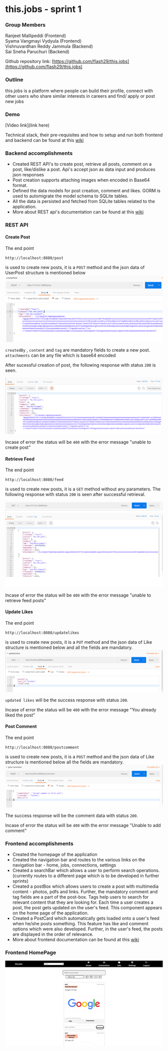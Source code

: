 # this.jobs - sprint 1
### Group Members
Ranjeet Mallipeddi (Frontend)\
Syama Vangmayi Vydyula (Frontend)\
Vishnuvardhan Reddy Jammula (Backend)\
Sai Sneha Paruchuri (Backend)

Github repository link: [https://github.com/flash29/this.jobs](https://github.com/flash29/this.jobs)
### Outline
  
  this.jobs is a platform where people can build their profile, connect with other users who share similar interests in careers and find/ apply or post new jobs

### Demo
  [Video link](link here)

Technical stack, their pre-requisites and how to setup and run both frontend and backend can be found at this [wiki](https://github.com/flash29/this.jobs/wiki/Installation)

### Backend accomplishments
- Created REST API's to create post, retrieve all posts, comment on a post, like/dislike a post. Api's accept json as data input and produces json responses
- Post creation supports attaching images when encoded in Base64 format.
- Defined the data models for post creation, comment and likes. GORM is used to automigrate the model schema to SQLite tables.
- All the data is persisted and fetched from SQLite tables related to the application.
- More about REST api's documentation can be found at this [wiki](https://github.com/flash29/this.jobs/wiki/REST-API-Documentation)

### REST API

#### Create Post
The end point
```
http://localhost:8080/post
```
is used to create new posts, it is a `POST` method and the json data of UserPost structure is mentioned below
![](./assets/createPost.png)

`createdBy` , `content` and `tag` are mandatory fields to create a new post.
`attachments` can be any file which is base64 encoded

After sucessful creation of post, the following response with status `200` is seen.

![](./assets/createPost_response.png)

Incase of error the status will be `400` with the error message "unable to create post" 

#### Retrieve Feed
The end point
```
http://localhost:8080/feed
```
is used to create new posts, it is a `GET` method without any parameters. The following response with status `200` is seen after successful retrieval.

![](./assets/feedRetrieval.png)

Incase of error the status will be `400` with the error message "unable to retrieve feed posts" 

#### Update Likes

The end point
```
http://localhost:8080/updatelikes
```
is used to create new posts, it is a `PUT` method and the json data of Like structure is mentioned below and all the fields are mandatory.
![](./assets/updateLikes.png)



`updated likes` will be the success response with status `200`.

Incase of error the status will be `400` with the error message "You already liked the post" 

#### Post Comment

The end point
```
http://localhost:8080/postcomment
```
is used to create new posts, it is a `POST` method and the json data of Like structure is mentioned below all the fields are mandatory.
![](./assets/postComment.png)


The success response will be the comment data with status `200`.

Incase of error the status will be `400` with the error message "Unable to add comment"


### Frontend accomplishments
- Created the homepage of the application
- Created the navigation bar and routes to the various links on the navigation bar - home, jobs, connections, settings
- Created a searchBar which allows a user to perform search operations. (currently routes to a different page which is to be developed in further sprints)
- Created a postBox which allows users to create a post with multimedia content - photos, pdfs and links. Further, the mandatory comment and tag fields are a part of the post-box. Tags help users to search for relevant content that they are looking for. Each time a user creates a post, the post gets updated on the user's feed. This component appears on the home page of the application.
- Created a PostCard which automatically gets loaded onto a user's feed when he/she posts something. This feature has like and comment options which were also developed. Further, in the user's feed, the posts are displayed in the order of relevance.
- More about frontend documentation can be found at this [wiki](https://github.com/flash29/this.jobs/wiki/File-Structure)


### Frontend HomePage

![](./assets/HomePage.PNG)

